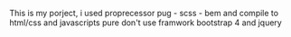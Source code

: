This is my porject, i used proprecessor pug - scss - bem and compile to html/css and javascripts pure don't use framwork bootstrap 4 and jquery